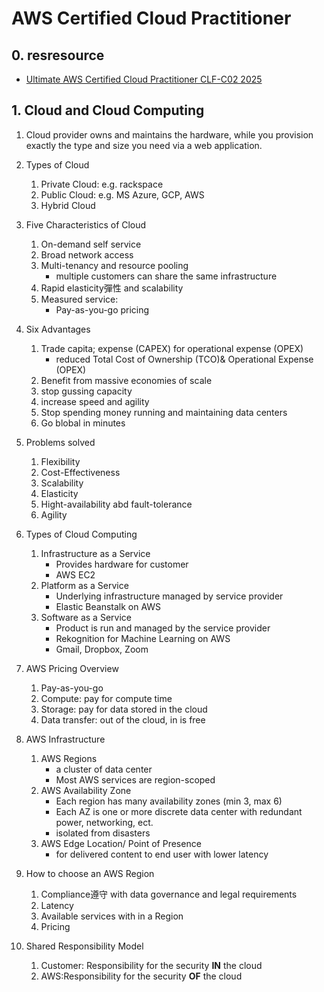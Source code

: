 # AWS Certified Cloud Practitioner
## 0. resresource
- [Ultimate AWS Certified Cloud Practitioner CLF-C02 2025](https://www.udemy.com/course/aws-certified-cloud-practitioner-new/)
## 1. Cloud and Cloud Computing
1. Cloud provider owns and maintains the hardware, while you provision exactly the type and size you need via a web application.

2. Types of Cloud 
    1. Private Cloud: e.g. rackspace
    2. Public Cloud: e.g. MS Azure, GCP, AWS
    3. Hybrid Cloud

3. Five Characteristics of Cloud
    1. On-demand self service
    2. Broad network access
    3. Multi-tenancy and resource pooling
        - multiple customers can share the same infrastructure
    4. Rapid elasticity彈性 and scalability 
    5. Measured service:
        - Pay-as-you-go pricing

4. Six Advantages
    1. Trade capita; expense (CAPEX) for operational expense (OPEX)
        - reduced Total Cost of Ownership (TCO)& Operational Expense (OPEX)
    2. Benefit from massive economies of scale
    3. stop gussing capacity
    4. increase speed and agility
    5. Stop spending money running and maintaining data centers
    6. Go blobal in minutes

5. Problems solved
    1. Flexibility
    2. Cost-Effectiveness
    3. Scalability
    4. Elasticity
    5. Hight-availability abd fault-tolerance
    6. Agility

6. Types of Cloud Computing
    1. Infrastructure as a Service
        - Provides hardware for customer
        - AWS EC2
    2. Platform as a Service
        - Underlying infrastructure managed by service provider
        - Elastic Beanstalk on AWS
    3. Software as a Service
        - Product is run and managed by the service provider
        - Rekognition for Machine Learning on AWS
        - Gmail, Dropbox, Zoom
    
7. AWS Pricing Overview
    1. Pay-as-you-go
    2. Compute: pay for compute time
    3. Storage: pay for data stored in the cloud
    4. Data transfer: out of the cloud, in is free

8. AWS Infrastructure
    1. AWS Regions
        - a cluster of data center
        - Most AWS services are region-scoped
    2. AWS Availability Zone
        - Each region has many availability zones (min 3, max 6)
        - Each AZ is one or more discrete data center with redundant power, networking, ect.
        - isolated from disasters
    3. AWS Edge Location/ Point of Presence
        - for delivered content to end user with lower latency

9. How to choose an AWS Region
    1. Compliance遵守 with data governance and legal requirements
    2. Latency
    3. Available services with in a Region
    4. Pricing

10. Shared Responsibility Model
    1. Customer: Responsibility for the security **IN** the cloud
    2. AWS:Responsibility for the security **OF** the cloud